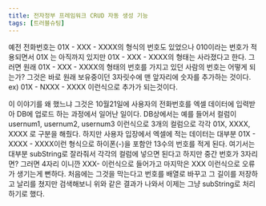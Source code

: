 ```yaml
---
title: 전자정부 프레임워크 CRUD 자동 생성 기능
tags: [트러블슈팅]
---
```



예전 전화번호는 01X - XXX - XXXX의 형식의 번호도 있었으나 
010이라는 번호가 적용되면서 01X 는 아직까지 있지만 01X - XXX - XXXX의 형태는 사라졌다고 한다. 
그러면 원래 01X - XXX - XXXX의 형태의 번호를 가지고 있던 사람의 번호는 어떻게 되는가? 
그것은 바로 원래 보유중이던 3자릿수에 맨 앞자리에 숫자를 추가하는 것이다.
ex) 01X - NXXX - XXXX 이런식으로 추가가 되는것이다.

이 이야기를 왜 했느냐 그것은 10월21일에 사용자의 전화번호를 엑셀 데이터에 입력받아 DB에 업로드 하는 과정에서 일어난 일이다. DB상에서는 예를 들어서 컬럼이 usernum1, usernum2, usernum3 이런식으로 3개의 컬럼으로 각각 01X, XXXX, XXXX 로 구분을 해줬다. 하지만 사용자 입장에서 엑셀에 적는 데이터는 대부분 01X - XXXX - XXXX이런 형식으로 하이폰(-)을 포함안  13수의 번호를 적게 된다.
여기서는 대부분 subString로 잘라줘서 각각의 컬럼에 넣으면 된다고 하지만 중간 번호가 3자리면?
그러면 4자리 이니깐 XXX- 이런식으로 들어가고 마지막은 XXX 이런식으로 오류가 생기는게 뻔하다. 처음에는 그것을 막는다고 번호를 배열로 바꾸고 그 길이를 저장하고 날리를 쳤지만 검색해보니 위와 같은 결과가 나와서 이제는 그냥 subString로 처리 하기로 했다.